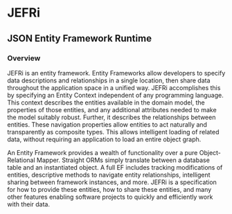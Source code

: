 # JEFRi
## JSON Entity Framework Runtime

### Overview

JEFRi is an entity framework. Entity Frameworks allow developers to specify data descriptions and relationships in a single location, then share data throughout
the application space in a unified way. JEFRi accomplishes this by specifying
an Entity Context independent of any programming language. This context
describes the entities available in the domain model, the properties of those
entities, and any additional attributes needed to make the model suitably
robust. Further, it describes the relationships between entities. These
navigation properties allow entities to act naturally and transparently as
composite types. This allows intelligent loading of related data, without
requiring an application to load an entire object graph.

An Entity Framework provides a wealth of functionality over a pure
Object-Relational Mapper. Straight ORMs simply translate between a database
table and an instantiated object. A full EF includes tracking modifications
of entities, descriptive methods to navigate entity relationships, intelligent
sharing between framework instances, and more. JEFRi is a specification for how
to provide these entities, how to share these entities, and many other features
enabling software projects to quickly and efficiently work with their data.


